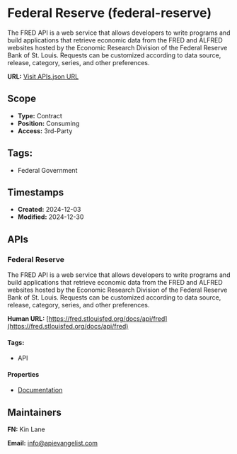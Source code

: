 # Federal Reserve (federal-reserve)
The FRED API is a web service that allows developers to write programs and
build applications that retrieve economic data from the FRED and ALFRED
websites hosted by the Economic Research Division of the Federal Reserve Bank
of St. Louis. Requests can be customized according to data source, release,
category, series, and other preferences.

**URL:** [Visit APIs.json URL](
https://raw.githubusercontent.com/api-evangelist/federal-reserve/refs/heads/main/apis.yml)

## Scope

- **Type:** Contract 
- **Position:** Consuming 
- **Access:** 3rd-Party 

## Tags:

 - Federal Government

## Timestamps

- **Created:** 2024-12-03 
- **Modified:** 2024-12-30 

## APIs

### Federal Reserve

The FRED API is a web service that allows developers to write programs and
build applications that retrieve economic data from the FRED and ALFRED
websites hosted by the Economic Research Division of the Federal Reserve
Bank of St. Louis. Requests can be customized according to data source,
release, category, series, and other preferences.

**Human URL:** [https://fred.stlouisfed.org/docs/api/fred](https://fred.stlouisfed.org/docs/api/fred)


#### Tags:

 - API

#### Properties

- [Documentation](https://fred.stlouisfed.org/docs/api/fred)

## Maintainers

**FN:** Kin Lane

**Email:** info@apievangelist.com

